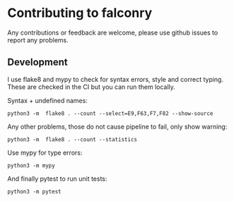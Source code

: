 # Contributing to falconry

Any contributions or feedback are welcome, please use github issues to report any problems.

## Development

I use flake8 and mypy to check for syntax errors, style and correct typing. These are checked in the CI but you can run them locally.

Syntax + undefined names:

    python3 -m  flake8 . --count --select=E9,F63,F7,F82 --show-source

Any other problems, those do not cause pipeline to fail, only show warning:

    python3 -m  flake8 . --count --statistics

Use mypy for type errors:

    python3 -m mypy

And finally pytest to run unit tests:

    python3 -m pytest

